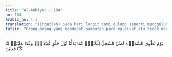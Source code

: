 ```yaml
---
title: "Al-Anbiya' - 104"
no: 104
arabic_no: ١٠٤
translation: "(Ingatlah) pada hari langit Kami gulung seperti menggulung lembaran-lembaran kertas. Sebagaimana Kami telah memulai penciptaan pertama, begitulah Kami akan mengulanginya lagi. (Suatu) janji yang pasti Kami tepati; sungguh, Kami akan melaksanakannya."
tafsir: "Orang-orang yang mendapat sambutan para malaikat itu tidak merasa gentar dan terkejut dengan datangnya hari Kiamat, di waktu langit dilipat dan diganti dengan langit yang lain, seakan-akan langit yang lama dilipat untuk disimpan dan langit yang baru dikembangkan. Allah berfirman:\n\nDan mereka tidak mengagungkan Allah sebagaimana mestinya padahal bumi seluruhnya dalam genggaman-Nya pada hari Kiamat dan langit digulung dengan tangan kanan-Nya. Mahasuci Dia dan Mahatinggi Dia dari apa yang mereka persekutukan. (az-Zumar/39: 67)\n\nDemikianlah Allah membangkitkan manusia setelah mereka mati dan berada di dalam kubur, untuk dikumpulkan di padang mahsyar, agar dapat dihisab amal perbuatan mereka. Membangkitkan manusia setelah mati dan hancur menjadi tanah adalah mudah bagi Allah. Jika Allah menciptakan manusia dari tidak ada menjadi ada, tentulah mengulangi kembali menciptakannya adalah lebih mudah dari menciptakan pertama kali. Membangkitkan manusia kembali untuk dihisab itu adalah suatu janji dari Allah yang pasti ditepati-Nya.\n\nSecara saintis, sebagaimana telah dijelaskan dalam ayat 30 dari surah ini, penciptaan alam semesta dimulai dari ketiadaan (keadaan singularitas: massa tak terhingga besarnya, volume tak terhingga kecilnya) yang kemudian meledak dahsyat dan kemudian membentuk alam semesta yang terus mengembang sampai dengan saat ini. Bukti tentang alam semesta yang mengembang ini dapat ditemukan pada hasil pengamatan dengan teleskop yang menunjukkan bahwa dengan berjalannya waktu, jarak antara benda-benda langit semakin menjauh. Para ilmuwan mengatakan bahwa alam semesta akan terus mengembang sampai dengan dicapainya massa kritis alam semesta. Apabila massa kritis ini telah tercapai, maka gaya tarik menarik (gravitasi) antara massa berbagai benda langit akan menahan proses pengembangan alam semesta. \n\nBahkan akan tercapai keadaan kontraksi alam semesta. Alam semesta yang semula mengembang akan mengkerut (berkontraksi) mengecil dan suatu saat akan hancur dan kembali pada keadaan awal (singularitas); keadaan seperti inilah yang disebut hari kiamat. Hari kiamat dalam ayat ini digambarkan sebagai hari di mana Allah akan \"menggulung langit\", bagaikan menggulung lembaran-lembaran kertas, sebagaimana halnya awal penciptaan yang pertama. Istilah \"menggulung langit\" adalah ungkapan yang tepat, karena sesungguhnya alam semesta tidak bundar melainkan datar terdiri dari trilyunan galaksi yang membentuk \"gulungan\"."
---
```


يَوْمَ نَطْوِى السَّمَاۤءَ كَطَيِّ السِّجِلِّ لِلْكُتُبِۗ  كَمَا بَدَأْنَآ اَوَّلَ خَلْقٍ نُّعِيْدُهٗۗ وَعْدًا عَلَيْنَاۗ اِنَّا كُنَّا فٰعِلِيْنَ 
